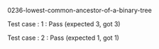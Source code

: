 
0236-lowest-common-ancestor-of-a-binary-tree


Test case : 1 : Pass
 (expected 3, got 3)

Test case : 2 : Pass
 (expected 1, got 1)
